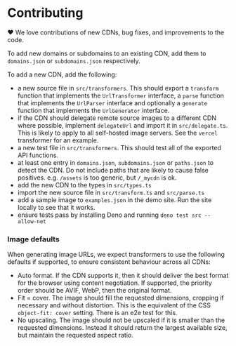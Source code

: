 # Contributing

:heart: We love contributions of new CDNs, bug fixes, and improvements to the
code.

To add new domains or subdomains to an existing CDN, add them to `domains.json`
or `subdomains.json` respectively.

To add a new CDN, add the following:

- a new source file in `src/transformers`. This should export a `transform`
  function that implements the `UrlTransformer` interface, a `parse` function
  that implements the `UrlParser` interface and optionally a `generate` function
  that implements the `UrlGenerator` interface.
- if the CDN should delegate remote source images to a different CDN where
  possible, implement `delegateUrl` and import it in `src/delegate.ts`. This is
  likely to apply to all self-hosted image servers. See the `vercel` transformer
  for an example.
- a new test file in `src/transformers`. This should test all of the exported
  API functions.
- at least one entry in `domains.json`, `subdomains.json` or `paths.json` to
  detect the CDN. Do not include paths that are likely to cause false positives.
  e.g. `/assets` is too generic, but `/_mycdn` is ok.
- add the new CDN to the types in `src/types.ts`
- import the new source file in `src/transform.ts` and `src/parse.ts`
- add a sample image to `examples.json` in the demo site. Run the site locally
  to see that it works.
- ensure tests pass by installing Deno and running `deno test src --allow-net`

### Image defaults

When generating image URLs, we expect transformers to use the following defaults
if supported, to ensure consistent behaviour across all CDNs:

- Auto format. If the CDN supports it, then it should deliver the best format
  for the browser using content negotiation. If supported, the priority order
  should be AVIF, WebP, then the original format.
- Fit = cover. The image should fill the requested dimensions, cropping if
  necessary and without distortion. This is the equivalent of the CSS
  `object-fit: cover` setting. There is an e2e test for this.
- No upscaling. The image should not be upscaled if it is smaller than the
  requested dimensions. Instead it should return the largest available size, but
  maintain the requested aspect ratio.
